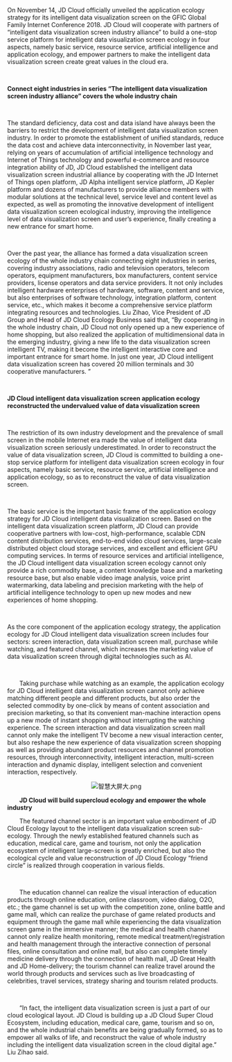 <p style="text-indent: 2em;"><span style="text-decoration: none;"></span></p>
<p>On November 14, JD Cloud officially unveiled the application ecology strategy for its intelligent data visualization screen on the GFIC Global Family Internet Conference 2018. JD Cloud will cooperate with partners of “intelligent data visualization screen industry alliance” to build a one-stop service platform for intelligent data visualization screen ecology in four aspects, namely basic service, resource service, artificial intelligence and application ecology, and empower partners to make the intelligent data visualization screen create great values in the cloud era.</p>
<p><br/></p>
<p><strong>Connect eight industries in series “The intelligent data visualization screen industry alliance” covers the whole industry chain</strong></p>
<p><strong><br/></strong></p>
<p>The standard deficiency, data cost and data island have always been the barriers to restrict the development of intelligent data visualization screen industry. In order to promote the establishment of unified standards, reduce the data cost and achieve data interconnectivity, in November last year, relying on years of accumulation of artificial intelligence technology and Internet of Things technology and powerful e-commerce and resource integration ability of JD, JD Cloud established the intelligent data visualization screen industrial alliance by cooperating with the JD Internet of Things open platform, JD Alpha intelligent service platform, JD Kepler platform and dozens of manufacturers to provide alliance members with modular solutions at the technical level, service level and content level as expected, as well as promoting the innovative development of intelligent data visualization screen ecological industry, improving the intelligence level of data visualization screen and user’s experience, finally creating a new entrance for smart home.</p>
<p><br/></p>
<p>Over the past year, the alliance has formed a data visualization screen ecology of the whole industry chain connecting eight industries in series, covering industry associations, radio and television operators, telecom operators, equipment manufacturers, box manufacturers, content service providers, license operators and data service providers. It not only includes intelligent hardware enterprises of hardware, software, content and service, but also enterprises of software technology, integration platform, content service, etc., which makes it become a comprehensive service platform integrating resources and technologies. Liu Zihao, Vice President of JD Group and Head of JD Cloud Ecology Business said that, “By cooperating in the whole industry chain, JD Cloud not only opened up a new experience of home shopping, but also realized the application of multidimensional data in the emerging industry, giving a new life to the data visualization screen intelligent TV, making it become the intelligent interactive core and important entrance for smart home. In just one year, JD Cloud intelligent data visualization screen has covered 20 million terminals and 30 cooperative manufacturers. ”</p>
<p><br/></p>
<p><strong>JD Cloud intelligent data visualization screen application ecology reconstructed the undervalued value of data visualization screen</strong></p>
<p><strong><br/></strong></p>
<p>The restriction of its own industry development and the prevalence of small screen in the mobile Internet era made the value of intelligent data visualization screen seriously underestimated. In order to reconstruct the value of data visualization screen, JD Cloud is committed to building a one-stop service platform for intelligent data visualization screen ecology in four aspects, namely basic service, resource service, artificial intelligence and application ecology, so as to reconstruct the value of data visualization screen.</p>
<p><br/></p>
<p>The basic service is the important basic frame of the application ecology strategy for JD Cloud intelligent data visualization screen. Based on the intelligent data visualization screen platform, JD Cloud can provide cooperative partners with low-cost, high-performance, scalable CDN content distribution services, end-to-end video cloud services, large-scale distributed object cloud storage services, and excellent and efficient GPU computing services. In terms of resource services and artificial intelligence, the JD Cloud intelligent data visualization screen ecology cannot only provide a rich commodity base, a content knowledge base and a marketing resource base, but also enable video image analysis, voice print watermarking, data labeling and precision marketing with the help of artificial intelligence technology to open up new modes and new experiences of home shopping.</p>
<p><br/></p>
<p>As the core component of the application ecology strategy, the application ecology for JD Cloud intelligent data visualization screen includes four sectors: screen interaction, data visualization screen mall, purchase while watching, and featured channel, which increases the marketing value of data visualization screen through digital technologies such as AI.</p>
<p><br/></p>
<p style="text-indent: 2em;">Taking purchase while watching as an example, the application ecology for JD Cloud intelligent data visualization screen cannot only achieve matching different people and different products, but also order the selected commodity by one-click by means of content association and precision marketing, so that its convenient man-machine interaction opens up a new mode of instant shopping without interrupting the watching experience. The screen interaction and data visualization screen mall cannot only make the intelligent TV become a new visual interaction center, but also reshape the new experience of data visualization screen shopping as well as providing abundant product resources and channel promotion resources, through interconnectivity, intelligent interaction, multi-screen interaction and dynamic display, intelligent selection and convenient interaction, respectively.</p>
<p style="text-indent: 0em; text-align: center;"><img src="//img1.jcloudcs.com/cms/a4292f3f-8278-4e43-9d79-a20f56f5536120181114153631.png" title="" alt="智慧大屏大.png"/><br/></p>
<p style="text-indent: 2em;"><strong>JD Cloud will build supercloud ecology and empower the whole industry</strong></p>
<p style="text-indent: 2em;">The featured channel sector is an important value embodiment of JD Cloud Ecology layout to the intelligent data visualization screen sub-ecology. Through the newly established featured channels such as education, medical care, game and tourism, not only the application ecosystem of intelligent large-screen is greatly enriched, but also the ecological cycle and value reconstruction of JD Cloud Ecology “friend circle” is realized through cooperation in various fields.</p>
<p style="text-indent: 2em;"><br/></p>
<p style="text-indent: 2em;">The education channel can realize the visual interaction of education products through online education, online classroom, video dialog, O2O, etc.; the game channel is set up with the competition zone, online battle and game mall, which can realize the purchase of game related products and equipment through the game mall while experiencing the data visualization screen game in the immersive manner; the medical and health channel cannot only realize health monitoring, remote medical treatment/registration and health management through the interactive connection of personal files, online consultation and online mall, but also can complete timely medicine delivery through the connection of health mall, JD Great Health and JD Home-delivery; the tourism channel can realize travel around the world through products and services such as live broadcasting of celebrities, travel services, strategy sharing and tourism related products.</p>
<p style="text-indent: 2em;"><br/></p>
<p style="text-indent: 2em;">“In fact, the intelligent data visualization screen is just a part of our cloud ecological layout. JD Cloud is building up a JD Cloud Super Cloud Ecosystem, including education, medical care, game, tourism and so on, and the whole industrial chain benefits are being gradually formed, so as to empower all walks of life, and reconstruct the value of whole industry including the intelligent data visualization screen in the cloud digital age.” Liu Zihao said.</p>
<p><br/></p>
